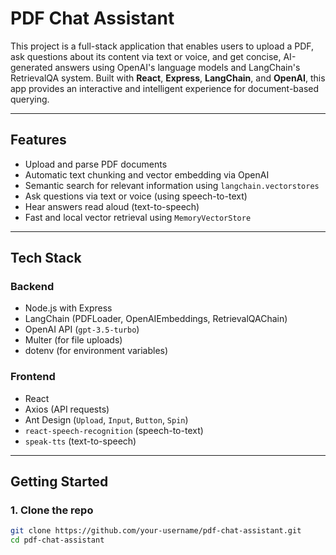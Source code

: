 # PDF Chat Assistant

This project is a full-stack application that enables users to upload a PDF, ask questions about its content via text or voice, and get concise, AI-generated answers using OpenAI's language models and LangChain's RetrievalQA system. Built with **React**, **Express**, **LangChain**, and **OpenAI**, this app provides an interactive and intelligent experience for document-based querying.

---

## Features

- Upload and parse PDF documents
- Automatic text chunking and vector embedding via OpenAI
- Semantic search for relevant information using `langchain.vectorstores`
- Ask questions via text or voice (using speech-to-text)
- Hear answers read aloud (text-to-speech)
- Fast and local vector retrieval using `MemoryVectorStore`

---

## Tech Stack

### Backend

- Node.js with Express
- LangChain (PDFLoader, OpenAIEmbeddings, RetrievalQAChain)
- OpenAI API (`gpt-3.5-turbo`)
- Multer (for file uploads)
- dotenv (for environment variables)

### Frontend

- React
- Axios (API requests)
- Ant Design (`Upload`, `Input`, `Button`, `Spin`)
- `react-speech-recognition` (speech-to-text)
- `speak-tts` (text-to-speech)

---

## Getting Started

### 1. Clone the repo

```bash
git clone https://github.com/your-username/pdf-chat-assistant.git
cd pdf-chat-assistant
```
